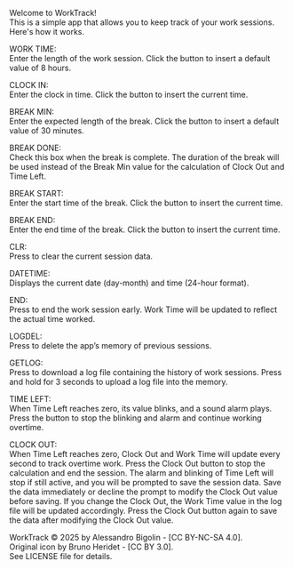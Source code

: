 Welcome to WorkTrack!  
This is a simple app that allows you to keep track of your work sessions. Here's how it works.


WORK TIME:  
Enter the length of the work session. Click the button to insert a default value of 8 hours.  

CLOCK IN:  
Enter the clock in time. Click the button to insert the current time.  

BREAK MIN:  
Enter the expected length of the break. Click the button to insert a default value of 30 minutes.

BREAK DONE:  
Check this box when the break is complete. The duration of the break will be used instead of the Break Min value for the calculation of Clock Out and Time Left.

BREAK START:  
Enter the start time of the break. Click the button to insert the current time.

BREAK END:  
Enter the end time of the break. Click the button to insert the current time.

CLR:  
Press to clear the current session data.

DATETIME:  
Displays the current date (day-month) and time (24-hour format).

END:  
Press to end the work session early. Work Time will be updated to reflect the actual time worked.

LOGDEL:  
Press to delete the app’s memory of previous sessions.

GETLOG:  
Press to download a log file containing the history of work sessions. Press and hold for 3 seconds to upload a log file into the memory.

TIME LEFT:  
When Time Left reaches zero, its value blinks, and a sound alarm plays. Press the button to stop the blinking and alarm and continue working overtime.

CLOCK OUT:  
When Time Left reaches zero, Clock Out and Work Time will update every second to track overtime work. Press the Clock Out button to stop the calculation and end the session. The alarm and blinking of Time Left will stop if still active, and you will be prompted to save the session data. Save the data immediately or decline the prompt to modify the Clock Out value before saving. If you change the Clock Out, the Work Time value in the log file will be updated accordingly. Press the Clock Out button again to save the data after modifying the Clock Out value.


WorkTrack © 2025 by Alessandro Bigolin - [CC BY-NC-SA 4.0].  
Original icon by Bruno Heridet - [CC BY 3.0].  
See LICENSE file for details.
